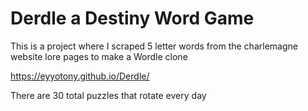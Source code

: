 # Derdle a Destiny Word Game

This is a project where I scraped 5 letter words from the charlemagne website lore pages to make a Wordle clone

https://eyyotony.github.io/Derdle/

There are 30 total puzzles that rotate every day
